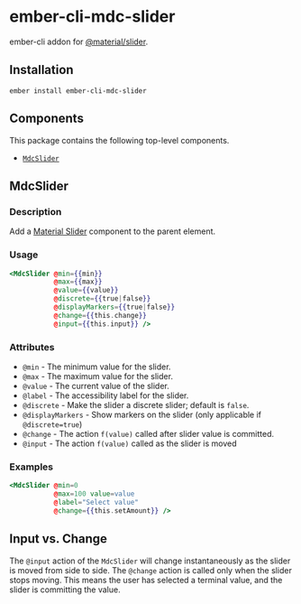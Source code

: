 ember-cli-mdc-slider
======================

ember-cli addon for [@material/slider](https://github.com/material-components/material-components-web/tree/master/packages/mdc-slider).

Installation
------------

    ember install ember-cli-mdc-slider

Components
-------------

This package contains the following top-level components.

* [`MdcSlider`](#MdcSlider)

MdcSlider
-------------

### Description

Add a [Material Slider](https://material.io/design/components/sliders.html) component to 
the parent element.

### Usage

```handlebars
<MdcSlider @min={{min}}
           @max={{max}}
           @value={{value}}
           @discrete={{true|false}}
           @displayMarkers={{true|false}}
           @change={{this.change}}
           @input={{this.input}} />
```

### Attributes

* `@min` - The minimum value for the slider.
* `@max` - The maximum value for the slider.
* `@value` - The current value of the slider.
* `@label` - The accessibility label for the slider.
* `@discrete` - Make the slider a discrete slider; default is `false`.
* `@displayMarkers` - Show markers on the slider (only applicable if `@discrete=true`)
* `@change` - The action `f(value)` called after slider value is committed.
* `@input` - The action `f(value)` called as the slider is moved

### Examples

```handlebars
<MdcSlider @min=0 
           @max=100 value=value
           @label="Select value"
           @change={{this.setAmount}} />
```

## Input vs. Change

The `@input` action of the `MdcSlider` will change instantaneously as the slider is
moved from side to side. The `@change` action is called only when the slider stops moving.
This means the user has selected a terminal value, and the slider is committing the value.

